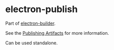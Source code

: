 # electron-publish

Part of [electron-builder](https://github.com/electron-userland/electron-builder).

See the [Publishing Artifacts](https://www.electron.build/publish) for more information.

Can be used standalone.